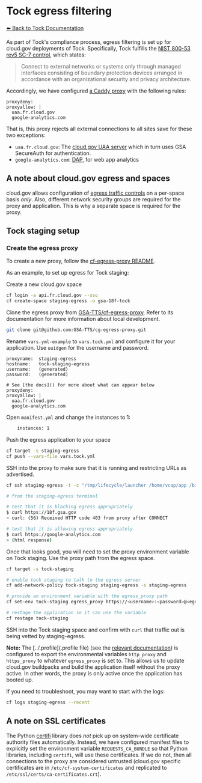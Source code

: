 # Tock egress filtering

[:arrow_left: Back to Tock Documentation](../docs)

As part of Tock's compliance process, egress filtering is set up for cloud.gov deployments of Tock. Specifically, Tock fulfills the [NIST 800-53 rev5 SC-7 control](https://csrc.nist.gov/Projects/risk-management/sp800-53-controls/release-search#!/control?version=5.1&number=sc-7), which states:

> Connect to external networks or systems only through managed interfaces consisting of boundary protection devices arranged in accordance with an organizational security and privacy architecture.

Accordingly, we have configured [a Caddy proxy](https://github.com/GSA-TTS/cg-egress-proxy) with the following rules:

```
proxydeny:
proxyallow: |
  uaa.fr.cloud.gov
  google-analytics.com
```

That is, this proxy rejects all external connections to all sites save for these two exceptions:

- `uaa.fr.cloud.gov`: The [cloud.gov UAA server](https://cloud.gov/docs/management/leveraging-authentication/) which in turn uses GSA SecureAuth for authentication.
- `google-analytics.com`: [DAP](https://digital.gov/guides/dap/), for web app analytics

## A note about cloud.gov egress and spaces

cloud.gov allows configuration of [egress traffic controls](https://cloud.gov/docs/management/space-egress/) on a per-space basis _only_. Also, different network security groups are required for the proxy and application. This is why a separate space is required for the proxy.

## Tock staging setup

### Create the egress proxy

To create a new proxy, follow the [cf-egress-proxy README](https://github.com/GSA-TTS/cg-egress-proxy).

As an example, to set up egress for Tock staging:

Create a new cloud.gov space
```bash
cf login -a api.fr.cloud.gov --sso
cf create-space staging-egress -o gsa-18f-tock
```

Clone the egress proxy from [GSA-TTS/cf-egress-proxy](https://github.com/GSA-TTS/cg-egress-proxy). Refer to its documentation for more information about local development.
```bash
git clone git@github.com:GSA-TTS/cg-egress-proxy.git
```

Rename `vars.yml-example` to `vars.tock.yml` and configure it for your application. Use `uuidgen` for the username and password.

```
proxyname:  staging-egress
hostname:   tock-staging-egress
username:   (generated)
password:   (generated)

# See [the docs]() for more about what can appear below
proxydeny:
proxyallow: |
  uaa.fr.cloud.gov
  google-analytics.com
```

Open `manifest.yml` and change the instances to 1:

```bash
    instances: 1
```

Push the egress application to your space
```bash
cf target -s staging-egress
cf push --vars-file vars.tock.yml
```

SSH into the proxy to make sure that it is running and restricting URLs as advertised.

```bash
cf ssh staging-egress -t -c "/tmp/lifecycle/launcher /home/vcap/app /bin/bash 0"

# from the staging-egress terminal

# test that it is blocking egress appropriately
$ curl https://18f.gsa.gov
> curl: (56) Received HTTP code 403 from proxy after CONNECT

# test that it is allowing egress appropriately
$ curl https://google-analytics.com
> (html response)
```

Once that looks good, you will need to set the proxy environment variable on Tock staging. Use the proxy path from the egress space.

```bash
cf target -s tock-staging

# enable tock staging to talk to the egress server
cf add-network-policy tock-staging staging-egress -s staging-egress

# provide an environment variable with the egress_proxy path
cf set-env tock-staging egress_proxy https://<username>:<password>@<egress-host>.apps.internal:61443

# restage the application so it can use the variable
cf restage tock-staging
```

SSH into the Tock staging space and confirm with `curl` that traffic out is being vetted by staging-egress.

__Note:__ The [../.profile](.profile file) (see the [relevant documentation](https://docs.cloudfoundry.org/devguide/deploy-apps/deploy-app.html#profile)) is configured to export the environmental variables `http_proxy` and `https_proxy` to whatever `egress_proxy` is set to. This allows us to update cloud.gov buildpacks and build the application itself without the proxy active. In other words, the proxy is only active once the application has booted up.

If you need to troubleshoot, you may want to start with the logs:

```bash
cf logs staging-egress --recent
```

## A note on SSL certificates

The Python [certifi](https://pypi.org/project/certifi/) library does _not_ pick up on system-wide certificate authority files automatically. Instead, we have configured manifest files to explicitly set the environment variable `REQUESTS_CA_BUNDLE` so that Python libraries, including `certifi`, will use these certificates. If we do not, then all connections to the proxy are considered untrusted (cloud.gov specific certificates are in `/etc/cf-system-certificates` and replicated to `/etc/ssl/certs/ca-certificates.crt`).
